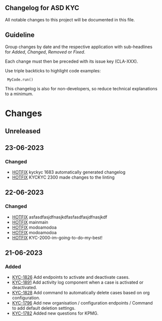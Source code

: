 ## Changelog for ASD KYC
All notable changes to this project will be documented in this file.

## Guideline
 
Group changes by date and the respective application with sub-headlines for _Added_, _Changed_, _Removed_ or _Fixed_.

Each change must then be preceded with its issue key (CLA-XXX).

Use triple backticks to highlight code examples:
```
 MyCode.run()
```

This changelog is also for non-developers, so reduce technical explanations to a minimum.

# Changes
## Unreleased

## 23-06-2023
### Changed
- [HOTFIX](https://linear.app/penneo/issue/HOTFIX) kyckyc 1683 automatically generated changelog
- [HOTFIX](https://linear.app/penneo/issue/HOTFIX) KYCKYC 2300 made changes to the linting

## 22-06-2023
### Changed
- [HOTFIX](https://linear.app/penneo/issue/HOTFIX) asfasdfasjdfnasjkdfasfasdfasjdfnasjkdf
- [HOTFIX](https://linear.app/penneo/issue/HOTFIX) mainmain
- [HOTFIX](https://linear.app/penneo/issue/HOTFIX) modoamodoa
- [HOTFIX](https://linear.app/penneo/issue/HOTFIX) modoamodoa
- [HOTFIX](https://linear.app/penneo/issue/HOTFIX) KYC-2000-im-going-to-do-my-best!

## 21-06-2023
### Added
- [KYC-1826](https://linear.app/asd/issue/KYC-1826) Add endpoints to activate and deactivate cases.
- [KYC-1891](https://linear.app/asd/issue/KYC-1891) Add activity log component when a case is activated or deactivated.
- [KYC-1828](https://linear.app/asd/issue/KYC-1865) Add command to automatically delete cases based on org configuration.
- [KYC-1796](https://linear.app/asd/issue/KYC-1865) Add new organisation / configuration endpoints / Command to add default deletion settings.
- [KYC-1782](https://linear.app/asd/issue/KYC-1782) Added new questions for KPMG.
